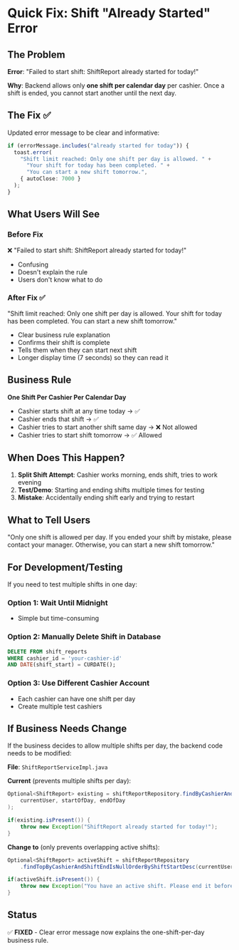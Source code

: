 # Quick Fix: Shift "Already Started" Error

## The Problem

**Error**: "Failed to start shift: ShiftReport already started for today!"

**Why**: Backend allows only **one shift per calendar day** per cashier. Once a shift is ended, you cannot start another until the next day.

## The Fix ✅

Updated error message to be clear and informative:

```typescript
if (errorMessage.includes("already started for today")) {
  toast.error(
    "Shift limit reached: Only one shift per day is allowed. " +
      "Your shift for today has been completed. " +
      "You can start a new shift tomorrow.",
    { autoClose: 7000 }
  );
}
```

## What Users Will See

### Before Fix

❌ "Failed to start shift: ShiftReport already started for today!"

- Confusing
- Doesn't explain the rule
- Users don't know what to do

### After Fix ✅

"Shift limit reached: Only one shift per day is allowed. Your shift for today has been completed. You can start a new shift tomorrow."

- Clear business rule explanation
- Confirms their shift is complete
- Tells them when they can start next shift
- Longer display time (7 seconds) so they can read it

## Business Rule

**One Shift Per Cashier Per Calendar Day**

- Cashier starts shift at any time today → ✅
- Cashier ends that shift → ✅
- Cashier tries to start another shift same day → ❌ Not allowed
- Cashier tries to start shift tomorrow → ✅ Allowed

## When Does This Happen?

1. **Split Shift Attempt**: Cashier works morning, ends shift, tries to work evening
2. **Test/Demo**: Starting and ending shifts multiple times for testing
3. **Mistake**: Accidentally ending shift early and trying to restart

## What to Tell Users

"Only one shift is allowed per day. If you ended your shift by mistake, please contact your manager. Otherwise, you can start a new shift tomorrow."

## For Development/Testing

If you need to test multiple shifts in one day:

### Option 1: Wait Until Midnight

- Simple but time-consuming

### Option 2: Manually Delete Shift in Database

```sql
DELETE FROM shift_reports
WHERE cashier_id = 'your-cashier-id'
AND DATE(shift_start) = CURDATE();
```

### Option 3: Use Different Cashier Account

- Each cashier can have one shift per day
- Create multiple test cashiers

## If Business Needs Change

If the business decides to allow multiple shifts per day, the backend code needs to be modified:

**File**: `ShiftReportServiceImpl.java`

**Current** (prevents multiple shifts per day):

```java
Optional<ShiftReport> existing = shiftReportRepository.findByCashierAndShiftStartBetween(
    currentUser, startOfDay, endOfDay
);

if(existing.isPresent()) {
    throw new Exception("ShiftReport already started for today!");
}
```

**Change to** (only prevents overlapping active shifts):

```java
Optional<ShiftReport> activeShift = shiftReportRepository
    .findTopByCashierAndShiftEndIsNullOrderByShiftStartDesc(currentUser);

if(activeShift.isPresent()) {
    throw new Exception("You have an active shift. Please end it before starting a new one.");
}
```

## Status

✅ **FIXED** - Clear error message now explains the one-shift-per-day business rule.
